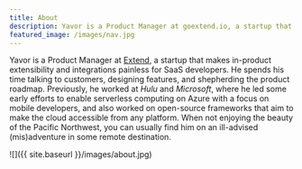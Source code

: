 ```yaml
---
title: About
description: Yavor is a Product Manager at goextend.io, a startup that makes in-product extensibility and integrations painless for SaaS developers. Previously at Hulu and Microsoft Azure. 
featured_image: /images/nav.jpg
---
```

Yavor is a Product Manager at [Extend](http://goextend.io), a startup that makes in-product extensibility and integrations painless for SaaS developers. He spends his time talking to customers, designing features, and shepherding the product roadmap. Previously, he worked at *Hulu* and *Microsoft*, where he led some early efforts to enable serverless computing on Azure with a focus on mobile developers, and also worked on open-source frameworks that aim to make the cloud accessible from any platform. When not enjoying the beauty of the Pacific Northwest, you can usually find him on an ill-advised (mis)adventure in some remote destination.

![]({{ site.baseurl }}/images/about.jpg)